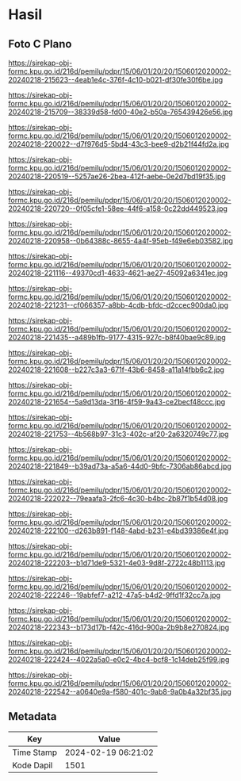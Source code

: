 # Hasil

## Foto C Plano

https://sirekap-obj-formc.kpu.go.id/216d/pemilu/pdpr/15/06/01/20/20/1506012020002-20240218-215623--4eab1e4c-376f-4c10-b021-df30fe30f6be.jpg

https://sirekap-obj-formc.kpu.go.id/216d/pemilu/pdpr/15/06/01/20/20/1506012020002-20240218-215709--38339d58-fd00-40e2-b50a-765439426e56.jpg

https://sirekap-obj-formc.kpu.go.id/216d/pemilu/pdpr/15/06/01/20/20/1506012020002-20240218-220022--d7f976d5-5bd4-43c3-bee9-d2b21f44fd2a.jpg

https://sirekap-obj-formc.kpu.go.id/216d/pemilu/pdpr/15/06/01/20/20/1506012020002-20240218-220519--5257ae26-2bea-412f-aebe-0e2d7bd19f35.jpg

https://sirekap-obj-formc.kpu.go.id/216d/pemilu/pdpr/15/06/01/20/20/1506012020002-20240218-220720--0f05cfe1-58ee-44f6-a158-0c22dd449523.jpg

https://sirekap-obj-formc.kpu.go.id/216d/pemilu/pdpr/15/06/01/20/20/1506012020002-20240218-220958--0b64388c-8655-4a4f-95eb-f49e6eb03582.jpg

https://sirekap-obj-formc.kpu.go.id/216d/pemilu/pdpr/15/06/01/20/20/1506012020002-20240218-221116--49370cd1-4633-4621-ae27-45092a6341ec.jpg

https://sirekap-obj-formc.kpu.go.id/216d/pemilu/pdpr/15/06/01/20/20/1506012020002-20240218-221231--cf066357-a8bb-4cdb-bfdc-d2ccec900da0.jpg

https://sirekap-obj-formc.kpu.go.id/216d/pemilu/pdpr/15/06/01/20/20/1506012020002-20240218-221435--a489b1fb-9177-4315-927c-b8f40bae9c89.jpg

https://sirekap-obj-formc.kpu.go.id/216d/pemilu/pdpr/15/06/01/20/20/1506012020002-20240218-221608--b227c3a3-671f-43b6-8458-a11a14fbb6c2.jpg

https://sirekap-obj-formc.kpu.go.id/216d/pemilu/pdpr/15/06/01/20/20/1506012020002-20240218-221654--5a9d13da-3f16-4f59-9a43-ce2becf48ccc.jpg

https://sirekap-obj-formc.kpu.go.id/216d/pemilu/pdpr/15/06/01/20/20/1506012020002-20240218-221753--4b568b97-31c3-402c-af20-2a6320749c77.jpg

https://sirekap-obj-formc.kpu.go.id/216d/pemilu/pdpr/15/06/01/20/20/1506012020002-20240218-221849--b39ad73a-a5a6-44d0-9bfc-7306ab86abcd.jpg

https://sirekap-obj-formc.kpu.go.id/216d/pemilu/pdpr/15/06/01/20/20/1506012020002-20240218-222022--79eaafa3-2fc6-4c30-b4bc-2b87f1b54d08.jpg

https://sirekap-obj-formc.kpu.go.id/216d/pemilu/pdpr/15/06/01/20/20/1506012020002-20240218-222100--d263b891-f148-4abd-b231-e4bd39386e4f.jpg

https://sirekap-obj-formc.kpu.go.id/216d/pemilu/pdpr/15/06/01/20/20/1506012020002-20240218-222203--b1d71de9-5321-4e03-9d8f-2722c48b1113.jpg

https://sirekap-obj-formc.kpu.go.id/216d/pemilu/pdpr/15/06/01/20/20/1506012020002-20240218-222246--19abfef7-a212-47a5-b4d2-9ffd1f32cc7a.jpg

https://sirekap-obj-formc.kpu.go.id/216d/pemilu/pdpr/15/06/01/20/20/1506012020002-20240218-222343--b173d17b-f42c-416d-900a-2b9b8e270824.jpg

https://sirekap-obj-formc.kpu.go.id/216d/pemilu/pdpr/15/06/01/20/20/1506012020002-20240218-222424--4022a5a0-e0c2-4bc4-bcf8-1c14deb25f99.jpg

https://sirekap-obj-formc.kpu.go.id/216d/pemilu/pdpr/15/06/01/20/20/1506012020002-20240218-222542--a0640e9a-f580-401c-9ab8-9a0b4a32bf35.jpg


## Metadata

| Key        | Value               |
| ---------- | ------------------- |
| Time Stamp | 2024-02-19 06:21:02 |
| Kode Dapil | 1501                |



